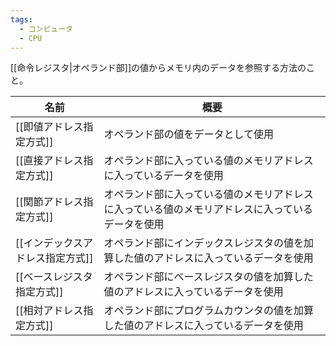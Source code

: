 ```yaml
---
tags:
  - コンピュータ
  - CPU
---
```

[[命令レジスタ|オペランド部]]の値からメモリ内のデータを参照する方法のこと。

名前|概要 
-|-
[[即値アドレス指定方式]]|オペランド部の値をデータとして使用
[[直接アドレス指定方式]]|オペランド部に入っている値のメモリアドレスに入っているデータを使用
[[関節アドレス指定方式]]|オペランド部に入っている値のメモリアドレスに入っている値のメモリアドレスに入っているデータを使用
[[インデックスアドレス指定方式]]|オペランド部にインデックスレジスタの値を加算した値のアドレスに入っているデータを使用
[[ベースレジスタ指定方式]]|オペランド部にベースレジスタの値を加算した値のアドレスに入っているデータを使用
[[相対アドレス指定方式]]|オペランド部にプログラムカウンタの値を加算した値のアドレスに入っているデータを使用
